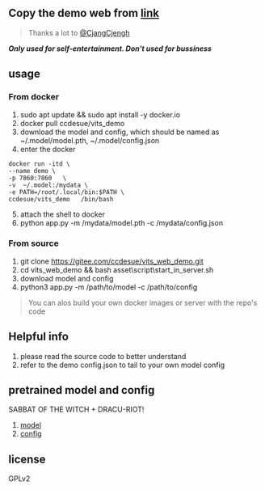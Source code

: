 ## Copy the demo web from [link](https://huggingface.co/spaces/skytnt/moe-japanese-tts/tree/main) 
> Thanks a lot to [@CjangCjengh](https://github.com/CjangCjengh)

***Only used for self-entertainment.
Don't used for bussiness***

## usage 
### From docker 
 1. sudo apt update && sudo apt install -y  docker.io
 2. docker pull ccdesue/vits_demo
 3. download the model and config, which should be named as  ~/.model/model.pth, ~/.model/config.json
 4. enter the docker
```docker 
docker run -itd \
--name demo \
-p 7860:7860   \
-v  ~/.model:/mydata \
-e PATH=/root/.local/bin:$PATH \
ccdesue/vits_demo   /bin/bash
```
5. attach the shell to docker 
6. python app.py -m /mydata/model.pth -c /mydata/config.json

### From source
1. git clone https://gitee.com/ccdesue/vits_web_demo.git
2. cd vits_web_demo && bash asset\script\start_in_server.sh
3. download model and config 
4. python3 app.py -m /path/to/model -c /path/to/config

> You can alos build your own docker images or server with the repo's code 

## Helpful info
1. please read the source code to better understand
2. refer to the demo config.json to tail to your own model config

## pretrained model and config
SABBAT OF THE WITCH + DRACU-RIOT!
1. [model](https://stuxidianeducn-my.sharepoint.com/:u:/g/personal/21009200431_stu_xidian_edu_cn/EX5T4-fzg1FLvI0JYQVXobEBnOgQR55iR9pl3LeySss5nw?e=DLOB1B)
2. [config](https://stuxidianeducn-my.sharepoint.com/:u:/g/personal/21009200431_stu_xidian_edu_cn/EXzGh5EAl5tBlYMBh9bZVjUBV6IRY8IJF9hlfUwOXsV0wA?e=Oo1Hh3)


## license 
GPLv2